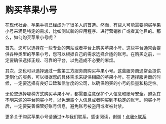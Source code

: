 # 购买苹果小号

在现代社会，苹果手机已经成为了很多人的首选。然而，有些人可能需要购买苹果小号来满足特定的需求，比如测试新的应用程序、进行营销推广或者其他目的。那么，如何购买苹果小号呢？

首先，您可以选择在一些专业的网站或者平台上购买苹果小号。这些平台通常会提供各种类型的苹果小号，您可以根据自己的需求选择合适的账号。在购买之前，一定要确保选择正规、可靠的平台，以免造成不必要的麻烦。

其次，您也可以选择通过一些第三方服务商购买苹果小号。这些服务商通常会提供定制化的服务，可以根据您的具体需求来提供相应的苹果小号。在选择服务商的时候，一定要选择有良好口碑和信誉度的公司，以确保购买的小号的质量和稳定性。

无论您选择哪种方式购买苹果小号，都需要注意保护个人信息和账号安全。避免在不明来源的平台购买小号，以免泄露个人信息或者购买到不稳定的账号。购买小号后，一定要妥善保管好账号信息，避免账号被盗用或者被封禁。

更多关于购买苹果小号请通过✈与我们联系，感谢阅读，谢谢！[点我✈联系](https://c.k02.cc)
